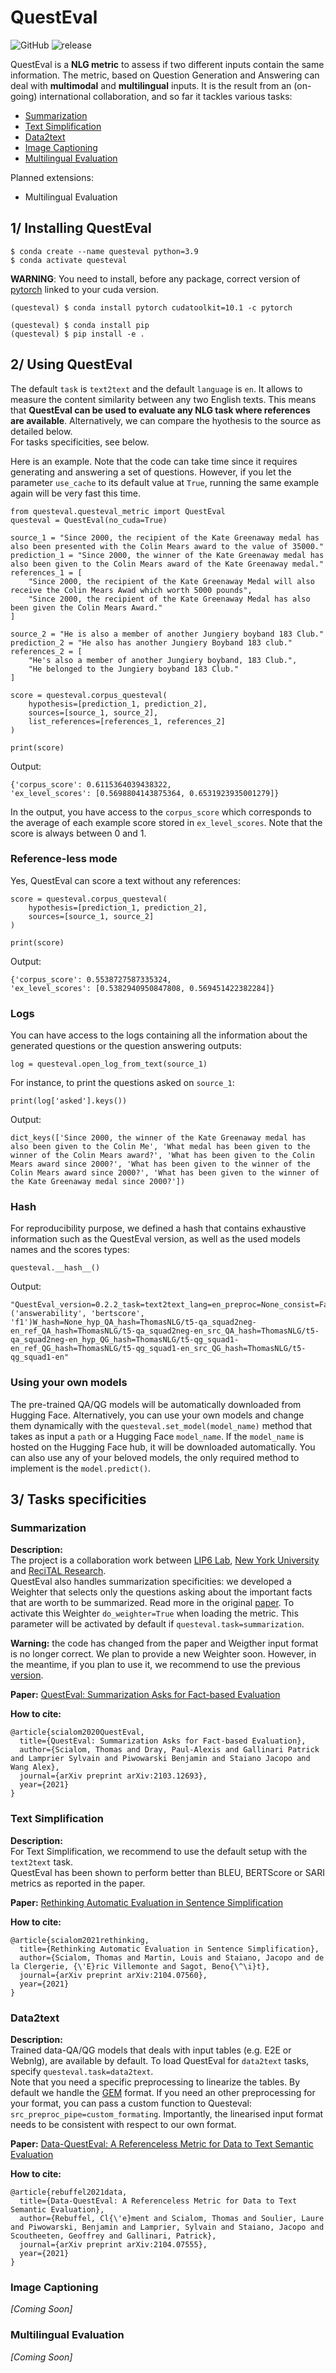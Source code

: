# QuestEval
![GitHub](https://img.shields.io/github/license/ThomasScialom/QuestEval)
![release](https://img.shields.io/github/v/release/ThomasScialom/QuestEval)
 
QuestEval is a **NLG metric** to assess if two different inputs contain the same information. The metric, based on Question Generation and Answering can deal with **multimodal** and **multilingual** inputs. 
It is the result from an (on-going) international collaboration, and so far it tackles various tasks:

- [Summarization](#summarization)
- [Text Simplification](#text-simplification)
- [Data2text](#data2text)
- [Image Captioning](#image-captioning)
- [Multilingual Evaluation](#multilingual-evaluation)


Planned extensions: 
- Multilingual Evaluation

## 1/ Installing QuestEval
```
$ conda create --name questeval python=3.9
$ conda activate questeval
```
**WARNING**: You need to install, before any package, correct version of [pytorch](https://pytorch.org/get-started/locally/#start-locally) linked to your cuda version.
```
(questeval) $ conda install pytorch cudatoolkit=10.1 -c pytorch
```

```
(questeval) $ conda install pip
(questeval) $ pip install -e .
```

## 2/ Using QuestEval 

The default `task` is `text2text` and the default `language` is `en`. It allows to measure the content similarity between any two English texts. This means that **QuestEval can be used to evaluate any NLG task where references are available**. Alternatively, we can compare the hyothesis to the source as detailed below.  
For tasks specificities, see below. 

Here is an example. Note that the code can take time since it requires generating and answering a set of questions. However, if you let the parameter `use_cache` to its default value at `True`, running the same example again will be very fast this time.

```
from questeval.questeval_metric import QuestEval
questeval = QuestEval(no_cuda=True)

source_1 = "Since 2000, the recipient of the Kate Greenaway medal has also been presented with the Colin Mears award to the value of 35000."
prediction_1 = "Since 2000, the winner of the Kate Greenaway medal has also been given to the Colin Mears award of the Kate Greenaway medal."
references_1 = [
    "Since 2000, the recipient of the Kate Greenaway Medal will also receive the Colin Mears Awad which worth 5000 pounds",
    "Since 2000, the recipient of the Kate Greenaway Medal has also been given the Colin Mears Award."
]

source_2 = "He is also a member of another Jungiery boyband 183 Club."
prediction_2 = "He also has another Jungiery Boyband 183 club."
references_2 = [
    "He's also a member of another Jungiery boyband, 183 Club.", 
    "He belonged to the Jungiery boyband 183 Club."
]

score = questeval.corpus_questeval(
    hypothesis=[prediction_1, prediction_2], 
    sources=[source_1, source_2],
    list_references=[references_1, references_2]
)

print(score)
```
Output:
```
{'corpus_score': 0.6115364039438322, 
'ex_level_scores': [0.5698804143875364, 0.6531923935001279]}
```

In the output, you have access to the `corpus_score` which corresponds to the average of each example score stored in `ex_level_scores`. Note that the score is always between 0 and 1.


### Reference-less mode

Yes, QuestEval can score a text without any references:

```
score = questeval.corpus_questeval(
    hypothesis=[prediction_1, prediction_2], 
    sources=[source_1, source_2]
)

print(score)
```
Output:
```
{'corpus_score': 0.5538727587335324, 
'ex_level_scores': [0.5382940950847808, 0.569451422382284]}
```

### Logs

You can have access to the logs containing all the information about the generated questions or the question answering outputs:
```
log = questeval.open_log_from_text(source_1)
```
For instance, to print the questions asked on `source_1`: 
```
print(log['asked'].keys())
```
Output:
```
dict_keys(['Since 2000, the winner of the Kate Greenaway medal has also been given to the Colin Me', 'What medal has been given to the winner of the Colin Mears award?', 'What has been given to the Colin Mears award since 2000?', 'What has been given to the winner of the Colin Mears award since 2000?', 'What has been given to the winner of the Kate Greenaway medal since 2000?'])
```

### Hash 

For reproducibility purpose, we defined a hash that contains exhaustive information such as the QuestEval version, as well as the used models names and the scores types:

```
questeval.__hash__()
```
Output:
```
"QuestEval_version=0.2.2_task=text2text_lang=en_preproc=None_consist=False_scores=('answerability', 'bertscore', 'f1')W_hash=None_hyp_QA_hash=ThomasNLG/t5-qa_squad2neg-en_ref_QA_hash=ThomasNLG/t5-qa_squad2neg-en_src_QA_hash=ThomasNLG/t5-qa_squad2neg-en_hyp_QG_hash=ThomasNLG/t5-qg_squad1-en_ref_QG_hash=ThomasNLG/t5-qg_squad1-en_src_QG_hash=ThomasNLG/t5-qg_squad1-en"
```

### Using your own models

The pre-trained QA/QG models will be automatically downloaded from Hugging Face. Alternatively, you can use your own models and change them dynamically with the `questeval.set_model(model_name)` method that takes as input a `path` or a Hugging Face `model_name`. If the `model_name` is hosted on the Hugging Face hub, it will be downloaded automatically.
You can also use any of your beloved models, the only required method to implement is the `model.predict()`.

## 3/ Tasks specificities

### Summarization

**Description:**  
The project is a collaboration work between [LIP6 Lab](https://mlia.lip6.fr/), [New York University](https://wp.nyu.edu/ml2/) and [ReciTAL Research](https://recital.ai/en/research-development/).  
QuestEval also handles summarization specificities: we developed a Weighter that selects only the questions asking about the important facts that are worth to be summarized. Read more in the original [paper](https://arxiv.org/abs/2103.12693). To activate this Weighter `do_weighter=True` when loading the metric. This parameter will be activated by default if `questeval.task=summarization`.  

**Warning:** the code has changed from the paper and Weigther input format is no longer correct. We plan to provide a new Weighter soon. However, in the meantime, if you plan to use it, we recommend to use the previous [version](https://github.com/recitalAI/QuestEval/releases/tag/v0.1.1).

**Paper:** [QuestEval: Summarization Asks for Fact-based Evaluation](https://arxiv.org/abs/2103.12693)

**How to cite:**
```
@article{scialom2020QuestEval,
  title={QuestEval: Summarization Asks for Fact-based Evaluation},
  author={Scialom, Thomas and Dray, Paul-Alexis and Gallinari Patrick and Lamprier Sylvain and Piwowarski Benjamin and Staiano Jacopo and Wang Alex},
  journal={arXiv preprint arXiv:2103.12693},
  year={2021}
}
```

### Text Simplification

**Description:**  
For Text Simplification, we recommend to use the default setup with the `text2text` task.  
QuestEval has been shown to perform better than BLEU, BERTScore or SARI metrics as reported in the paper.

**Paper:** [Rethinking Automatic Evaluation in Sentence Simplification](https://arxiv.org/abs/2104.07560)

**How to cite:**
```
@article{scialom2021rethinking,
  title={Rethinking Automatic Evaluation in Sentence Simplification},
  author={Scialom, Thomas and Martin, Louis and Staiano, Jacopo and de la Clergerie, {\'E}ric Villemonte and Sagot, Beno{\^\i}t},
  journal={arXiv preprint arXiv:2104.07560},
  year={2021}
}
```
### Data2text

**Description:**  
Trained data-QA/QG models that deals with input tables (e.g. E2E or Webnlg), are available by default. To load QuestEval for `data2text` tasks, specify `questeval.task=data2text`.  
Note that you need a specific preprocessing to linearize the tables. By default we handle the [GEM](https://gem-benchmark.com/) format. If you need an other preprocessing for your format, you can pass a custom function to Questeval: `src_preproc_pipe=custom_formating`. Importantly, the linearised input format needs to be consistent with respect to our own format.

**Paper:** [Data-QuestEval: A Referenceless Metric for Data to Text Semantic Evaluation](https://arxiv.org/abs/2104.07555)

**How to cite:**
```
@article{rebuffel2021data,
  title={Data-QuestEval: A Referenceless Metric for Data to Text Semantic Evaluation},
  author={Rebuffel, Cl{\'e}ment and Scialom, Thomas and Soulier, Laure and Piwowarski, Benjamin and Lamprier, Sylvain and Staiano, Jacopo and Scoutheeten, Geoffrey and Gallinari, Patrick},
  journal={arXiv preprint arXiv:2104.07555},
  year={2021}
}
```

### Image Captioning

*[Coming Soon]*

### Multilingual Evaluation

*[Coming Soon]*
